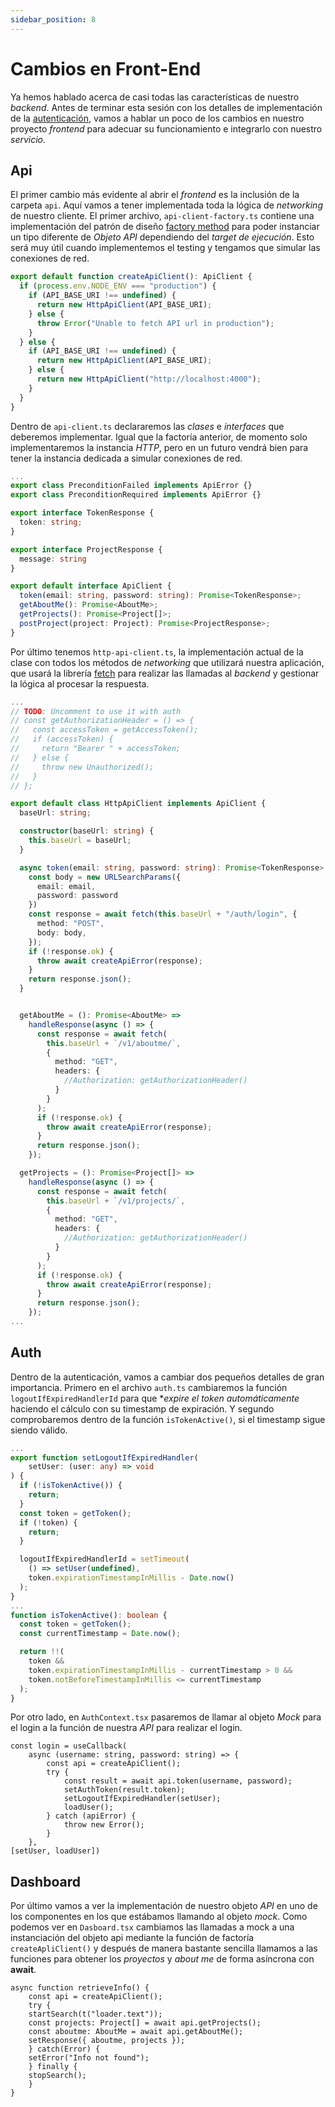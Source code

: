 ```yaml
---
sidebar_position: 8
---
```


# Cambios en Front-End

Ya hemos hablado acerca de casi todas las características de nuestro *backend*. Antes de terminar esta sesión con los detalles de implementación de la [autenticación](./authentication), vamos a hablar un poco de los cambios en nuestro proyecto *frontend* para adecuar su funcionamiento e integrarlo con nuestro *servicio*.

## Api

El primer cambio más evidente al abrir el *frontend* es la inclusión de la carpeta `api`. Aquí vamos a tener implementada toda la lógica de *networking* de nuestro cliente. El primer archivo, `api-client-factory.ts` contiene una implementación del patrón de diseño [factory method](https://refactoring.guru/design-patterns/factory-method) para poder instanciar un tipo diferente de *Objeto API* dependiendo del *target de ejecución*. Esto será muy útil cuando implementemos el testing y tengamos que simular las conexiones de red.

```ts title="ui/src/api/api-client-factory.ts"
export default function createApiClient(): ApiClient {
  if (process.env.NODE_ENV === "production") {
    if (API_BASE_URI !== undefined) {
      return new HttpApiClient(API_BASE_URI);
    } else {
      throw Error("Unable to fetch API url in production");
    }
  } else {
    if (API_BASE_URI !== undefined) {
      return new HttpApiClient(API_BASE_URI);
    } else {
      return new HttpApiClient("http://localhost:4000");
    }
  }
}
```

Dentro de `api-client.ts` declararemos las *clases* e *interfaces* que deberemos implementar. Igual que la factoría anterior, de momento solo implementaremos la instancia *HTTP*, pero en un futuro vendrá bien para tener la instancia dedicada a simular conexiones de red.

```ts title="ui/src/api/api-client.ts"
...
export class PreconditionFailed implements ApiError {}
export class PreconditionRequired implements ApiError {}

export interface TokenResponse {
  token: string;
}

export interface ProjectResponse {
  message: string
}

export default interface ApiClient {
  token(email: string, password: string): Promise<TokenResponse>;
  getAboutMe(): Promise<AboutMe>;
  getProjects(): Promise<Project[]>;
  postProject(project: Project): Promise<ProjectResponse>;
}
```

Por último tenemos `http-api-client.ts`, la implementación actual de la clase con todos los métodos de *networking* que utilizará nuestra aplicación, que usará la librería [fetch](https://developer.mozilla.org/en-US/docs/Web/API/Fetch_API/Using_Fetch) para realizar las llamadas al *backend* y gestionar la lógica al procesar la respuesta.

```ts title="ui/src/api/api-client.ts"
...
// TODO: Uncomment to use it with auth
// const getAuthorizationHeader = () => {
//   const accessToken = getAccessToken();
//   if (accessToken) {
//     return "Bearer " + accessToken;
//   } else {
//     throw new Unauthorized();
//   }
// };

export default class HttpApiClient implements ApiClient {
  baseUrl: string;

  constructor(baseUrl: string) {
    this.baseUrl = baseUrl;
  }

  async token(email: string, password: string): Promise<TokenResponse> {
    const body = new URLSearchParams({
      email: email,
      password: password
    })
    const response = await fetch(this.baseUrl + "/auth/login", {
      method: "POST",
      body: body,
    });
    if (!response.ok) {
      throw await createApiError(response);
    }
    return response.json();
  }


  getAboutMe = (): Promise<AboutMe> =>
    handleResponse(async () => {
      const response = await fetch(
        this.baseUrl + `/v1/aboutme/`,
        {
          method: "GET",
          headers: {
            //Authorization: getAuthorizationHeader()
          }
        }
      );
      if (!response.ok) {
        throw await createApiError(response);
      }
      return response.json();
    });

  getProjects = (): Promise<Project[]> =>
    handleResponse(async () => {
      const response = await fetch(
        this.baseUrl + `/v1/projects/`,
        {
          method: "GET",
          headers: {
            //Authorization: getAuthorizationHeader()
          }
        }
      );
      if (!response.ok) {
        throw await createApiError(response);
      }
      return response.json();
    });
...
```

## Auth

Dentro de la autenticación, vamos a cambiar dos pequeños detalles de gran importancia. Primero en el archivo `auth.ts` cambiaremos la función `logoutIfExpiredHandlerId` para que **expire el token automáticamente* haciendo el cálculo con su timestamp de expiración. Y segundo comprobaremos dentro de la función `isTokenActive()`, si el timestamp sigue siendo válido.

```ts title="ui/src/utils/auth.ts"
...
export function setLogoutIfExpiredHandler(
    setUser: (user: any) => void
) {
  if (!isTokenActive()) {
    return;
  }
  const token = getToken();
  if (!token) {
    return;
  }

  logoutIfExpiredHandlerId = setTimeout(
    () => setUser(undefined),
    token.expirationTimestampInMillis - Date.now()
  );
}
...
function isTokenActive(): boolean {
  const token = getToken();
  const currentTimestamp = Date.now();

  return !!(
    token &&
    token.expirationTimestampInMillis - currentTimestamp > 0 &&
    token.notBeforeTimestampInMillis <= currentTimestamp
  );
}
```

Por otro lado, en `AuthContext.tsx` pasaremos de llamar al objeto *Mock* para el login a la función de nuestra *API* para realizar el login.

```tsx title="ui/src/context/AuthContext.tsx"
const login = useCallback(
    async (username: string, password: string) => {
        const api = createApiClient();
        try {
            const result = await api.token(username, password);
            setAuthToken(result.token);
            setLogoutIfExpiredHandler(setUser);
            loadUser();
        } catch (apiError) {
            throw new Error();
        }
    }, 
[setUser, loadUser])
```

## Dashboard

Por último vamos a ver la implementación de nuestro objeto *API* en uno de los componentes en los que estábamos llamando al objeto *mock*. Como podemos ver en `Dasboard.tsx` cambiamos las llamadas a mock a una instanciación del objeto api mediante la función de factoría `createApliClient()` y después de manera bastante sencilla llamamos a las funciones para obtener los *proyectos* y *about me* de forma asíncrona con **await**.

```tsx title="ui/src/components/routes/Dashboard.tsx"
async function retrieveInfo() {
    const api = createApiClient();
    try {
    startSearch(t("loader.text"));
    const projects: Project[] = await api.getProjects();
    const aboutme: AboutMe = await api.getAboutMe();
    setResponse({ aboutme, projects });
    } catch(Error) {
    setError("Info not found");
    } finally {
    stopSearch();
    }
}
```
